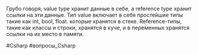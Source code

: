 Грубо говоря, value type хранит данные в себе, а reference type хранит ссылки на эти данные. Тип value включает в себя простейшие типы такие как int, bool, float. которые хранятся в стеке. Reference-типы, такие как классы и строки, хранятся в куче, и в переменных хранятся ссылки на их место в памяти.

#Csharp #вопросы_Csharp 